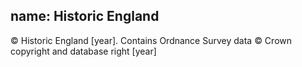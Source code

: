 name: Historic England
---

© Historic England [year]. Contains Ordnance Survey data © Crown copyright and database right [year]
